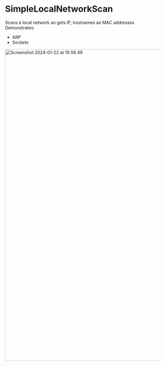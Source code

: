# SimpleLocalNetworkScan
Scans a local network an gets IP, hostnames an MAC addresses
Demonstrates:
- ARP
- Sockets

<img width="1022" alt="Screenshot 2024-01-22 at 19 06 49" src="https://github.com/poshie0456/SimpleLocalNetworkScan/assets/87022737/886d0ad7-a3f5-40b4-bb8b-9dc6a06cc6dc">
